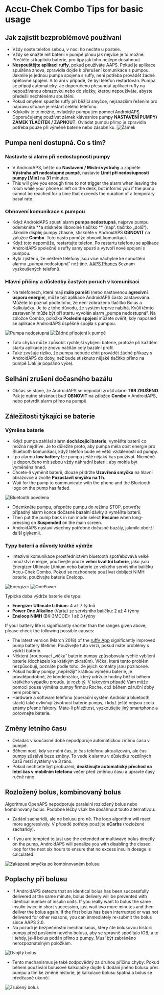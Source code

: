 # Accu-Chek Combo Tips for basic usage

## Jak zajistit bezproblémové používaní

* Vždy noste telefon sebou, v noci ho nechte u postele.
* Vždy se snažte mít baterii v pumpě plnou jak nejvíce je to možné. Přečtěte si kapitolu baterie, pro tipy jak toho nejlépe dosáhnout.
* **Nespouštějte aplikaci ruffy**, pokud používáte AAPS. Pokud je aplikace spuštěna znova, zpravidla dojde k přerušení komunikace s pumpou. Jakmile je jednou pumpa spojena s ruffy, není potřeba provádět žádné opětovné spojení. A to ani v případě, že byl telefon restartován. Pumpa se připojí automaticky. Je doporučeno přesunout aplikaci ruffy na nepoužívanou obrazovku nebo do složky, kterou nepoužíváte, abyste předešli nechtěnému spuštění.
* Pokud omylem spustíte ruffy při běžící smyčce, nejsnazším řešením pro nápravu situace je restart celého telefonu.
* Kdykoliv je to možné, ovládejte pumpu jen pomocí AndroidAPS. Doporučujeme používat zámek klávesnice pumpy **NASTAVENÍ PUMPY/ ZÁMEK TLAČÍTEK / ZAPNOUT**. Ovládat pumpu přímo je zpravidla potřeba pouze při výměně baterie nebo zásobníku. ![Zámek](../images/combo/combo-tips-keylock.png)

## Pumpa není dostupná. Co s tím?

### Nastavte si alarm při nedostupnosti pumpy

* V AndroidAPS, běžte do **Nastavení / Místní výstrahy** a zapněte **Výstraha při nedostupné pumpě**, nastavte **Limit při nedostupnosti pumpy [Min]** na **31** minutes. 
* This will give you enough time to not trigger the alarm when leaving the room while your phone is left on the desk, but informs you if the pump cannot be reached for a time that exceeds the duration of a temporary basal rate.

### Obnovení komunikace s pumpou

* Když AndroidAPS spustí alarm **pumpa nedostupná**, nejprve pumpu odemkněte **a stiskněte libovolné tlačítko ** (např. tlačítko „dolů“). Jakmile displej pumpy zhasne, stiskněte v AndroidAPS **OBNOVIT** na záložce **Combo**. Toto často pomůže obnovit komunikaci.
* Když toto nepomůže, restartujte telefon. Po restartu telefonu se aplikace AndroidAPS společně s ruffy samy spustí a vytvoří nové spojení s pumpou.
* Bylo zjištěno, že některé telefony jsou více náchylné ke spouštění alarmu „pumpa nedostupná“ než jiné. [AAPS Phones](https://docs.google.com/spreadsheets/d/1gZAsN6f0gv6tkgy9EBsYl0BQNhna0RDqA9QGycAqCQc/edit#gid=698881435) Seznam vyzkoušených telefonů. 

### Hlavní příčiny a důsledky častých poruch v komunikaci

* Na telefonech, které mají **málo paměti** (nebo nastavenou **agresivní úsporu energie**), může být aplikace AndroidAPS často zastavována. Můžete to poznat podle toho, že není zobrazeno tlačítko Bolus a Kalkulačky. Je to z toho důvodu, že systém teprve nabíhá. Kvůli těmto zastavením může být při startu vyvolán alarm „pumpa nedostupná“. Na záložce Combo, položka **Poslední spojení** můžete ověřit, kdy naposled se aplikace AndroidAPS úspěšně spojila s pumpou. 

![Pumpa nedostupná](../images/combo/combo-tips-pump-unreachable.png) ![Žádné připojení k pumpě](../images/combo/combo-tips-no-connection-to-pump.png)

* Tato chyba může způsobit rychlejší vybíjení baterie, protože při každém startu aplikace je znovu načítán celý bazální profil.
* Také zvyšuje riziko, že pumpa nebude chtít provádět žádné příkazy s AndroidAPS do doby, než bude stisknuto nějaké tlačítko přímo na pumpě (Jak je popsáno výše). 

## Selhání zrušení dočasného bazálu

* Občas se stane, že AndroidAPS se nepodaří zrušit alarm **TBR ZRUŠENO**. Pak je nutno stisknout buď **OBNOVIT** na záložce **Combo** v AndroidAPS, nebo potvrdit alarm přímo na pumpě.

## Záležitosti týkající se baterie

### Výměna baterie

* Když pumpa zahlásí alarm **docházející baterie**, vyměňte baterii co možná nejdříve. Je to důležité proto, aby pumpa měla dost energie pro Bluetooth komunikaci, když telefon bude ve větší vzdálenosti od pumpy.
* I po alarmu **low battery** lze pumpu ještě nějaký čas používat. Nicméně je doporučeno mít sebou vždy náhradní baterii, aby mohla být vyměněna hned.
* Chcete-li vyměnit baterii, dlouze přidržte **Uzavřená smyčka** na hlavní obrazovce a zvolte **Pozastavit smyčku na 1 h**. 
* Wait for the pump to communicate with the phone and the Bluetooth logo on the pump has faded.

![Bluetooth povoleno](../images/combo/combo-tips-combo-tips-compo.png)

* Odemkněte pumpu, přepněte pumpu do režimu STOP, potvrďte případný alarm konce dočasné bazální dávky a vyměňte baterii.
* Then put the pump back in run mode select **Resume** when long-pressing on **Suspended** on the main screen.
* AndroidAPS nastaví všechny potřebné dočasné bazály, jakmile obdrží další glykemii. 

### Typy baterií a důvody krátké výdrže

* Intezivní komunikace prostřednictvím bluetooth spotřebovává velké množství energie, používejte pouze **velmi kvalitní baterie**, jako jsou Energizer Ultimate Lithium nebo baterie ze velkého servisního balíčku Accu-Chek Combo. Pokud se rozhodnete používat dobíjecí NiMH baterie, používejte baterie Eneloop. 

![Energizer](../images/combo/combo-tips-energizer.jpg) ![OnePower](../images/combo/combo-tips-power-one.png)

Typická doba výdrže baterie dle typu:

* **Energizer Ultimate Lithium**: 4 až 7 týdnů
* **Power One Alkaline** (Varta) ze servisního balíčku: 2 až 4 týdny
* **Eneloop NiMH** (BK-3MCCE): 1 až 3 týdny

If your battery life is significantly shorter than the ranges given above, please check the following possible causes:

* The latest version (March 2018) of the [ruffy App](https://github.com/MilosKozak/ruffy) significantly improved pump battery lifetime. Používejte tuto verzi, pokud máte problémy s výdrží baterie.
* Některá šroubovací „víčka“ baterie pumpy způsobovala rychlé vybíjení baterie (docházelo ke krátkým zkratům). Víčka, která tento problém nezpůsobují, poznáte podle toho, že jejich kontakty jsou pozlacené.
* Pokud hodiny pumpy „nepřežijí“ krátkou výměnu baterie, je pravděpodobné, že kondenzátor, který udržuje hodiny běžící během krátkého výpadku proudu, je rozbitý. V takovém případě Vám může pomoci pouze výměna pumpy firmou Roche, což během záruční doby není problém. 
* Hardware a software telefonu (operační systém Android a bluetooth stack) také ovlivňují životnost baterie pumpy, i když ještě nejsou zcela známy přesné faktory. Máte-li příležitost, vyzkoušejte jiný smartphone a porovnejte baterie.

## Změny letního času

* Ovladač v současné době nepodporuje automatickou změnu času v pumpě.
* Během noci, kdy se mění čas, je čas telefonu aktualizován, ale čas pumpy zůstává beze změny. To vede k alarmu v důsledku rozdílných časů mezi systémy ve 3 ráno.
* Pokud nechcete být probuzeni, **deaktivujte automatický přechod na letní čas v mobilním telefonu** večer před změnou času a upravte časy ručně ráno.

## Rozložený bolus, kombinovaný bolus

Algoritmus OpenAPS nepodporuje paralelní rozložený bolus nebo kombinovaný bolus. Podobné léčby však lze dosáhnout touto alternativou:

* Zadání sacharidů, ale ne bolusu pro ně. The loop algorithm will react more aggressively. V případě potřeby použijte **eCarbs** (rozložené sacharidy).

* If you are tempted to just use the extended or multiwave bolus directly on the pump, AndroidAPS will penalize you with disabling the closed loop for the next six hours to ensure that no excess insulin dosage is calculated.

![Zakázaná smyčka po kombinovaném bolusu](../images/combo/combo-tips-multiwave-bolus.png)

## Poplachy při bolusu

* If AndroidAPS detects that an identical bolus has been successfully delivered at the same minute, bolus delivery will be prevented with identical number of insulin units. If you really want to bolus the same insulin twice in short succession, just wait two more minutes and then deliver the bolus again. If the first bolus has been interrupted or was not delivered for other reasons, you can immediately re-submit the bolus since AAPS 2.0.
* Na pozadí je bezpečnostní mechanismus, který čte bolusovou historii pumpy před posláním nového bolusu, aby se správně spočítalo IOB, a to i tehdy, je-li bolus podán přímo z pumpy. Musí být zabráněno nerozpoznatelným položkám.

![Dvojitý bolus](../images/combo/combo-tips-doppelbolus.png)

* Tento mechanismus je také zodpovědný za druhou příčinu chyby: Pokud během používání bolusové kalkulačky dojde k dodání jiného bolusu přes pumpu a tím ke změně historie, je kalkulace bolusu špatná a bolus se předčasně ukončí. 

![Zrušený bolus](../images/combo/combo-tips-history-changed.png)